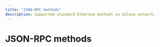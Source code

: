 ```yaml
---
title: "JSON-RPC methods"
description: Supported standard Ethereum methods on Solana network.
---
```


# JSON-RPC methods